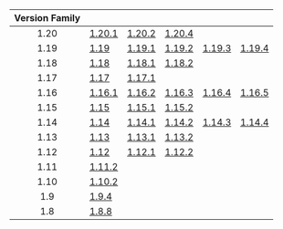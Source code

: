 | Version Family | | | | | |
|:---:|---|---|---|---|---|
| 1.20 | [1.20.1](https://github.com/BaldGang/spigot-build/releases/download/20240101/spigot-1.20.1.jar) | [1.20.2](https://github.com/BaldGang/spigot-build/releases/download/20240101/spigot-1.20.2.jar) | [1.20.4](https://github.com/BaldGang/spigot-build/releases/download/20240101/spigot-1.20.4.jar) | | |
| 1.19 | [1.19](https://github.com/BaldGang/spigot-build/releases/download/20240101/spigot-1.19.jar) | [1.19.1](https://github.com/BaldGang/spigot-build/releases/download/20240101/spigot-1.19.1.jar) | [1.19.2](https://github.com/BaldGang/spigot-build/releases/download/20240101/spigot-1.19.2.jar) | [1.19.3](https://github.com/BaldGang/spigot-build/releases/download/20240101/spigot-1.19.3.jar) | [1.19.4](https://github.com/BaldGang/spigot-build/releases/download/20240101/spigot-1.19.4.jar) |
| 1.18 | [1.18](https://github.com/BaldGang/spigot-build/releases/download/20240101/spigot-1.18.jar) | [1.18.1](https://github.com/BaldGang/spigot-build/releases/download/20240101/spigot-1.18.1.jar) | [1.18.2](https://github.com/BaldGang/spigot-build/releases/download/20240101/spigot-1.18.2.jar) | | |
| 1.17 | [1.17](https://github.com/BaldGang/spigot-build/releases/download/20240101/spigot-1.17.jar) | [1.17.1](https://github.com/BaldGang/spigot-build/releases/download/20240101/spigot-1.17.1.jar) | | | |
| 1.16 | [1.16.1](https://github.com/BaldGang/spigot-build/releases/download/20240101/spigot-1.16.1.jar) | [1.16.2](https://github.com/BaldGang/spigot-build/releases/download/20240101/spigot-1.16.2.jar) | [1.16.3](https://github.com/BaldGang/spigot-build/releases/download/20240101/spigot-1.16.3.jar) | [1.16.4](https://github.com/BaldGang/spigot-build/releases/download/20240101/spigot-1.16.4.jar) | [1.16.5](https://github.com/BaldGang/spigot-build/releases/download/20240101/spigot-1.16.5.jar) |
| 1.15 | [1.15](https://github.com/BaldGang/spigot-build/releases/download/20240101/spigot-1.15.jar) | [1.15.1](https://github.com/BaldGang/spigot-build/releases/download/20240101/spigot-1.15.1.jar) | [1.15.2](https://github.com/BaldGang/spigot-build/releases/download/20240101/spigot-1.15.2.jar) | | |
| 1.14 | [1.14](https://github.com/BaldGang/spigot-build/releases/download/20240101/spigot-1.14.jar) | [1.14.1](https://github.com/BaldGang/spigot-build/releases/download/20240101/spigot-1.14.1.jar) | [1.14.2](https://github.com/BaldGang/spigot-build/releases/download/20240101/spigot-1.14.2.jar) | [1.14.3](https://github.com/BaldGang/spigot-build/releases/download/20240101/spigot-1.14.3.jar) | [1.14.4](https://github.com/BaldGang/spigot-build/releases/download/20240101/spigot-1.14.4.jar) |
| 1.13 | [1.13](https://github.com/BaldGang/spigot-build/releases/download/20240101/spigot-1.13.jar) | [1.13.1](https://github.com/BaldGang/spigot-build/releases/download/20240101/spigot-1.13.1.jar) | [1.13.2](https://github.com/BaldGang/spigot-build/releases/download/20240101/spigot-1.13.2.jar) | | |
| 1.12 | [1.12](https://github.com/BaldGang/spigot-build/releases/download/20240101/spigot-1.12.jar) | [1.12.1](https://github.com/BaldGang/spigot-build/releases/download/20240101/spigot-1.12.1.jar) | [1.12.2](https://github.com/BaldGang/spigot-build/releases/download/20240101/spigot-1.12.2.jar) | | |
| 1.11 | [1.11.2](https://github.com/BaldGang/spigot-build/releases/download/20240101/spigot-1.11.2.jar) | | | | |
| 1.10 | [1.10.2](https://github.com/BaldGang/spigot-build/releases/download/20240101/spigot-1.10.2.jar) | | | | |
| 1.9 | [1.9.4](https://github.com/BaldGang/spigot-build/releases/download/20240101/spigot-1.9.4.jar) | | | | |
| 1.8 | [1.8.8](https://github.com/BaldGang/spigot-build/releases/download/20240101/spigot-1.8.8.jar) | | | | |
